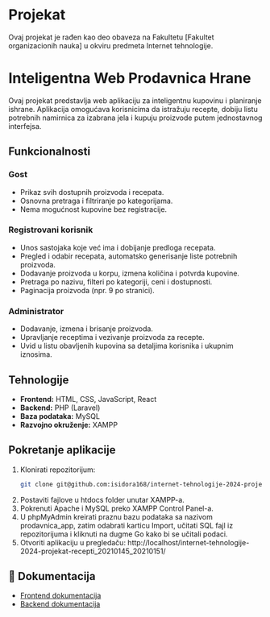 # Projekat
Ovaj projekat je rađen kao deo obaveza na Fakultetu [Fakultet organizacionih nauka] u okviru predmeta Internet tehnologije.

# Inteligentna Web Prodavnica Hrane

Ovaj projekat predstavlja web aplikaciju za inteligentnu kupovinu i planiranje ishrane. Aplikacija omogućava korisnicima da istražuju recepte, dobiju listu potrebnih namirnica za izabrana jela i kupuju proizvode putem jednostavnog interfejsa.

## Funkcionalnosti

### Gost
- Prikaz svih dostupnih proizvoda i recepata.
- Osnovna pretraga i filtriranje po kategorijama.
- Nema mogućnost kupovine bez registracije.

### Registrovani korisnik
- Unos sastojaka koje već ima i dobijanje predloga recepata.
- Pregled i odabir recepata, automatsko generisanje liste potrebnih proizvoda.
- Dodavanje proizvoda u korpu, izmena količina i potvrda kupovine.
- Pretraga po nazivu, filteri po kategoriji, ceni i dostupnosti.
- Paginacija proizvoda (npr. 9 po stranici).

### Administrator
- Dodavanje, izmena i brisanje proizvoda.
- Upravljanje receptima i vezivanje proizvoda za recepte.
- Uvid u listu obavljenih kupovina sa detaljima korisnika i ukupnim iznosima.

## Tehnologije

- **Frontend:** HTML, CSS, JavaScript, React
- **Backend:** PHP (Laravel)
- **Baza podataka:** MySQL
- **Razvojno okruženje:** XAMPP

## Pokretanje aplikacije

1. Klonirati repozitorijum:
   ```bash
   git clone git@github.com:isidora168/internet-tehnologije-2024-projekat-recepti_20210145_20210151.git
2. Postaviti fajlove u htdocs folder unutar XAMPP-a.
3. Pokrenuti Apache i MySQL preko XAMPP Control Panel-a.
4. U phpMyAdmin kreirati praznu bazu podataka sa nazivom prodavnica_app, zatim odabrati karticu Import, učitati SQL fajl iz repozitorijuma i kliknuti na dugme Go kako bi se učitali podaci.
5. Otvoriti aplikaciju u pregledaču: http://localhost/internet-tehnologije-2024-projekat-recepti_20210145_20210151/

## 📂 Dokumentacija
- [Frontend dokumentacija](prodavnicajs/README.md)
- [Backend dokumentacija](projekat/prodavnica_app/README.md)
